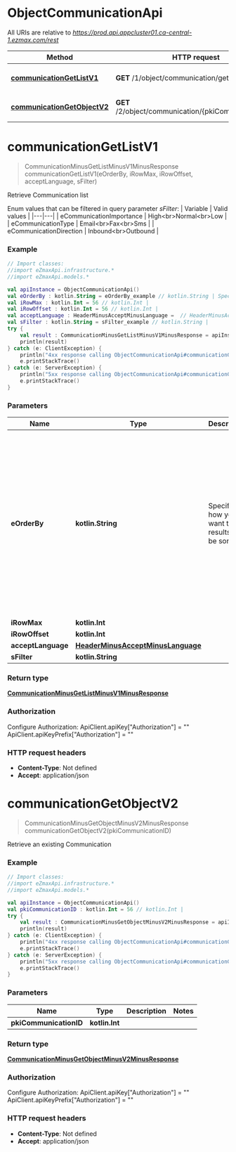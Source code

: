 # ObjectCommunicationApi

All URIs are relative to *https://prod.api.appcluster01.ca-central-1.ezmax.com/rest*

Method | HTTP request | Description
------------- | ------------- | -------------
[**communicationGetListV1**](ObjectCommunicationApi.md#communicationGetListV1) | **GET** /1/object/communication/getList | Retrieve Communication list
[**communicationGetObjectV2**](ObjectCommunicationApi.md#communicationGetObjectV2) | **GET** /2/object/communication/{pkiCommunicationID} | Retrieve an existing Communication


<a name="communicationGetListV1"></a>
# **communicationGetListV1**
> CommunicationMinusGetListMinusV1MinusResponse communicationGetListV1(eOrderBy, iRowMax, iRowOffset, acceptLanguage, sFilter)

Retrieve Communication list

Enum values that can be filtered in query parameter *sFilter*:  | Variable | Valid values | |---|---| | eCommunicationImportance | High&lt;br&gt;Normal&lt;br&gt;Low | | eCommunicationType | Email&lt;br&gt;Fax&lt;br&gt;Sms | | eCommunicationDirection | Inbound&lt;br&gt;Outbound |

### Example
```kotlin
// Import classes:
//import eZmaxApi.infrastructure.*
//import eZmaxApi.models.*

val apiInstance = ObjectCommunicationApi()
val eOrderBy : kotlin.String = eOrderBy_example // kotlin.String | Specify how you want the results to be sorted
val iRowMax : kotlin.Int = 56 // kotlin.Int | 
val iRowOffset : kotlin.Int = 56 // kotlin.Int | 
val acceptLanguage : HeaderMinusAcceptMinusLanguage =  // HeaderMinusAcceptMinusLanguage | 
val sFilter : kotlin.String = sFilter_example // kotlin.String | 
try {
    val result : CommunicationMinusGetListMinusV1MinusResponse = apiInstance.communicationGetListV1(eOrderBy, iRowMax, iRowOffset, acceptLanguage, sFilter)
    println(result)
} catch (e: ClientException) {
    println("4xx response calling ObjectCommunicationApi#communicationGetListV1")
    e.printStackTrace()
} catch (e: ServerException) {
    println("5xx response calling ObjectCommunicationApi#communicationGetListV1")
    e.printStackTrace()
}
```

### Parameters

Name | Type | Description  | Notes
------------- | ------------- | ------------- | -------------
 **eOrderBy** | **kotlin.String**| Specify how you want the results to be sorted | [optional] [enum: pkiCommunicationID_ASC, pkiCommunicationID_DESC, fkiEzsignfolderID_ASC, fkiEzsignfolderID_DESC, dtCreatedDate_ASC, dtCreatedDate_DESC, eCommunicationDirection_ASC, eCommunicationDirection_DESC, eCommunicationImportance_ASC, eCommunicationImportance_DESC, eCommunicationType_ASC, eCommunicationType_DESC, iCommunicationrecipientCount_ASC, iCommunicationrecipientCount_DESC, sCommunicationSubject_ASC, sCommunicationSubject_DESC, sCommunicationSender_ASC, sCommunicationSender_DESC, sCommunicationRecipient_ASC, sCommunicationRecipient_DESC]
 **iRowMax** | **kotlin.Int**|  | [optional]
 **iRowOffset** | **kotlin.Int**|  | [optional]
 **acceptLanguage** | [**HeaderMinusAcceptMinusLanguage**](.md)|  | [optional] [enum: *, en, fr]
 **sFilter** | **kotlin.String**|  | [optional]

### Return type

[**CommunicationMinusGetListMinusV1MinusResponse**](CommunicationMinusGetListMinusV1MinusResponse.md)

### Authorization


Configure Authorization:
    ApiClient.apiKey["Authorization"] = ""
    ApiClient.apiKeyPrefix["Authorization"] = ""

### HTTP request headers

 - **Content-Type**: Not defined
 - **Accept**: application/json

<a name="communicationGetObjectV2"></a>
# **communicationGetObjectV2**
> CommunicationMinusGetObjectMinusV2MinusResponse communicationGetObjectV2(pkiCommunicationID)

Retrieve an existing Communication



### Example
```kotlin
// Import classes:
//import eZmaxApi.infrastructure.*
//import eZmaxApi.models.*

val apiInstance = ObjectCommunicationApi()
val pkiCommunicationID : kotlin.Int = 56 // kotlin.Int | 
try {
    val result : CommunicationMinusGetObjectMinusV2MinusResponse = apiInstance.communicationGetObjectV2(pkiCommunicationID)
    println(result)
} catch (e: ClientException) {
    println("4xx response calling ObjectCommunicationApi#communicationGetObjectV2")
    e.printStackTrace()
} catch (e: ServerException) {
    println("5xx response calling ObjectCommunicationApi#communicationGetObjectV2")
    e.printStackTrace()
}
```

### Parameters

Name | Type | Description  | Notes
------------- | ------------- | ------------- | -------------
 **pkiCommunicationID** | **kotlin.Int**|  |

### Return type

[**CommunicationMinusGetObjectMinusV2MinusResponse**](CommunicationMinusGetObjectMinusV2MinusResponse.md)

### Authorization


Configure Authorization:
    ApiClient.apiKey["Authorization"] = ""
    ApiClient.apiKeyPrefix["Authorization"] = ""

### HTTP request headers

 - **Content-Type**: Not defined
 - **Accept**: application/json

